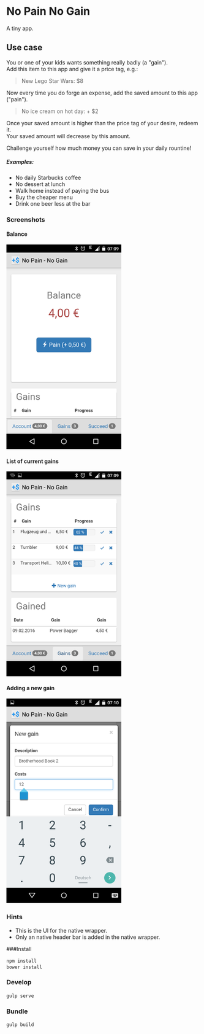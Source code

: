 # No Pain No Gain

A tiny app.

## Use case

You or one of your kids wants something really badly (a "gain").  
Add this item to this app and give it a price tag, e.g.:

> New Lego Star Wars: $8

Now every time you do forge an expense, add the saved amount to this app ("pain").

> No ice cream on hot day: + $2

Once your saved amount is higher than the price tag of your desire, redeem it.  
Your saved amount will decrease by this amount.

Challenge yourself how much money you can save in your daily rountine!

##### Examples:

* No daily Starbucks coffee
* No dessert at lunch
* Walk home instead of paying the bus
* Buy the cheaper menu
* Drink one beer less at the bar 


### Screenshots

#### Balance
<img src="https://github.com/FedericoElles/NoPainNoGain/blob/master/screenshots/v1/1.png" width="300px">

#### List of current gains
<img src="https://github.com/FedericoElles/NoPainNoGain/blob/master/screenshots/v1/2.png" width="300px">

#### Adding a new gain
<img src="https://github.com/FedericoElles/NoPainNoGain/blob/master/screenshots/v1/3.png" width="300px">


### Hints

- This is the UI for the native wrapper.  
- Only an native header bar is added in the native wrapper.


###Install

	npm install
	bower install



### Develop

	gulp serve


### Bundle

	gulp build

	
